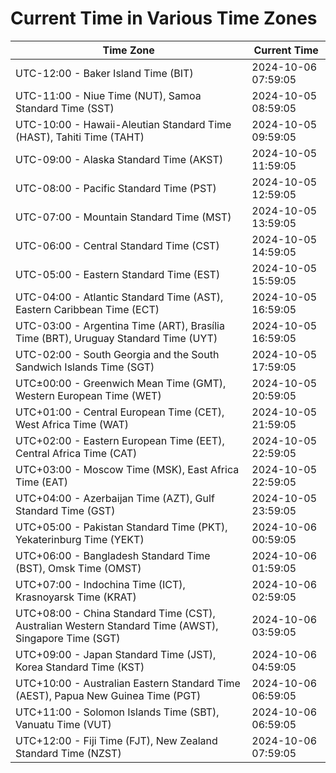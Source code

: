 # Current Time in Various Time Zones

| Time Zone | Current Time |
|-----------|--------------|
| UTC-12:00 - Baker Island Time (BIT) | 2024-10-06 07:59:05 |
| UTC-11:00 - Niue Time (NUT), Samoa Standard Time (SST) | 2024-10-05 08:59:05 |
| UTC-10:00 - Hawaii-Aleutian Standard Time (HAST), Tahiti Time (TAHT) | 2024-10-05 09:59:05 |
| UTC-09:00 - Alaska Standard Time (AKST) | 2024-10-05 11:59:05 |
| UTC-08:00 - Pacific Standard Time (PST) | 2024-10-05 12:59:05 |
| UTC-07:00 - Mountain Standard Time (MST) | 2024-10-05 13:59:05 |
| UTC-06:00 - Central Standard Time (CST) | 2024-10-05 14:59:05 |
| UTC-05:00 - Eastern Standard Time (EST) | 2024-10-05 15:59:05 |
| UTC-04:00 - Atlantic Standard Time (AST), Eastern Caribbean Time (ECT) | 2024-10-05 16:59:05 |
| UTC-03:00 - Argentina Time (ART), Brasília Time (BRT), Uruguay Standard Time (UYT) | 2024-10-05 16:59:05 |
| UTC-02:00 - South Georgia and the South Sandwich Islands Time (SGT) | 2024-10-05 17:59:05 |
| UTC±00:00 - Greenwich Mean Time (GMT), Western European Time (WET) | 2024-10-05 20:59:05 |
| UTC+01:00 - Central European Time (CET), West Africa Time (WAT) | 2024-10-05 21:59:05 |
| UTC+02:00 - Eastern European Time (EET), Central Africa Time (CAT) | 2024-10-05 22:59:05 |
| UTC+03:00 - Moscow Time (MSK), East Africa Time (EAT) | 2024-10-05 22:59:05 |
| UTC+04:00 - Azerbaijan Time (AZT), Gulf Standard Time (GST) | 2024-10-05 23:59:05 |
| UTC+05:00 - Pakistan Standard Time (PKT), Yekaterinburg Time (YEKT) | 2024-10-06 00:59:05 |
| UTC+06:00 - Bangladesh Standard Time (BST), Omsk Time (OMST) | 2024-10-06 01:59:05 |
| UTC+07:00 - Indochina Time (ICT), Krasnoyarsk Time (KRAT) | 2024-10-06 02:59:05 |
| UTC+08:00 - China Standard Time (CST), Australian Western Standard Time (AWST), Singapore Time (SGT) | 2024-10-06 03:59:05 |
| UTC+09:00 - Japan Standard Time (JST), Korea Standard Time (KST) | 2024-10-06 04:59:05 |
| UTC+10:00 - Australian Eastern Standard Time (AEST), Papua New Guinea Time (PGT) | 2024-10-06 06:59:05 |
| UTC+11:00 - Solomon Islands Time (SBT), Vanuatu Time (VUT) | 2024-10-06 06:59:05 |
| UTC+12:00 - Fiji Time (FJT), New Zealand Standard Time (NZST) | 2024-10-06 07:59:05 |
